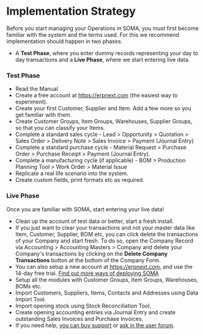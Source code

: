 
# Implementation Strategy


Before you start managing your Operations in SOMA, you must first become
familiar with the system and the terms used. For this we recommend
implementation should happen in two phases.


* A **Test Phase**, where you enter dummy records representing your day to day transactions and a **Live Phase**, where we start entering live data.


### Test Phase


* Read the Manual
* Create a free account at <https://erpnext.com> (the easiest way to experiment).
* Create your first Customer, Supplier and Item. Add a few more so you get familiar with them.
* Create Customer Groups, Item Groups, Warehouses, Supplier Groups, so that you can classify your Items.
* Complete a standard sales cycle - Lead > Opportunity > Quotation > Sales Order > Delivery Note > Sales Invoice > Payment (Journal Entry)
* Complete a standard purchase cycle - Material Request > Purchase Order > Purchase Receipt > Payment (Journal Entry).
* Complete a manufacturing cycle (if applicable) - BOM > Production Planning Tool > Work Order > Material Issue
* Replicate a real life scenario into the system.
* Create custom fields, print formats etc as required.


### Live Phase


Once you are familiar with SOMA, start entering your live data!


* Clean up the account of test data or better, start a fresh install.
* If you just want to clear your transactions and not your master data like Item, Customer, Supplier, BOM etc, you can click delete the transactions of your Company and start fresh. To do so, open the Company Record via Accounting > Accounting Masters > Company and delete your Company's transactions by clicking on the **Delete Company Transactions** button at the bottom of the Company Form.
* You can also setup a new account at <https://erpnext.com>, and use the 14-day free trial. [Find out more ways of deploying SOMA](getting-started-with-erpnext)
* Setup all the modules with Customer Groups, Item Groups, Warehouses, BOMs etc.
* Import Customers, Suppliers, Items, Contacts and Addresses using Data Import Tool.
* Import opening stock using Stock Reconciliation Tool.
* Create opening accounting entries via Journal Entry and create outstanding Sales Invoices and Purchase Invoices.
* If you need help, [you can buy support](https://erpnext.com/pricing) or [ask in the user forum](https://discuss.erpnext.com).


